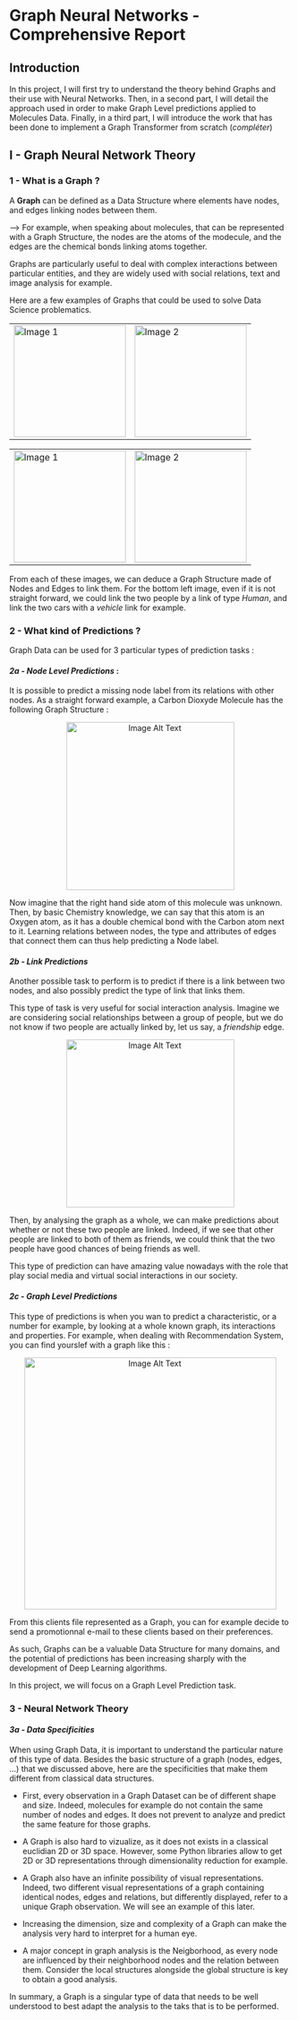 # Graph Neural Networks - Comprehensive Report

## Introduction
In this project, I will first try to understand the theory behind Graphs and their use with Neural Networks. Then, in a second part, I will detail the approach used in order to make Graph Level predictions applied to Molecules Data. Finally, in a third part, I will introduce the work that has been done to implement a Graph Transformer from scratch (*compléter*)

## I - Graph Neural Network Theory

### 1 - What is a Graph ?

A **Graph** can be defined as a Data Structure where elements have nodes, and edges linking nodes between them. 

--> For example, when speaking about molecules, that can be represented with a Graph Structure, the nodes are the atoms of the modecule, and the edges are the chemical bonds linking atoms together.

Graphs are particularly useful to deal with complex interactions between particular entities, and they are widely used with social relations, text and image analysis for example.

Here are a few examples of Graphs that could be used to solve Data Science problematics.

<p align="center">
<table>
  <tr>
    <td><img src="https://upload.wikimedia.org/wikipedia/commons/thumb/1/1a/Sucrose_molecule.svg/1200px-Sucrose_molecule.svg.png" alt="Image 1" width="200"></td>
    <td><img src="https://ars.els-cdn.com/content/image/1-s2.0-S2352711019302626-gr4.jpg" alt="Image 2" width="200"></td>
  </tr>
</table>
</p>


<p align="center">
<table>
  <tr>
    <td><img src="https://deeplobe.ai/wp-content/uploads/2023/06/Object-detection-Real-world-applications-and-benefits.png" alt="Image 1" width="200"></td>
    <td><img src="https://gatton.uky.edu/sites/default/files/iStock-networkWEB.png" alt="Image 2" width="200"></td>
  </tr>
</table>
</p>

From each of these images, we can deduce a Graph Structure made of Nodes and Edges to link them. For the bottom left image, even if it is not straight forward, we could link the two people by a link of type *Human*, and link the two cars with a *vehicle* link for example.


### 2 - What kind of Predictions ?

Graph Data can be used for 3 particular types of prediction tasks : 

#### *2a - Node Level Predictions* : 

It is possible to predict a missing node label from its relations with other nodes. As a straight forward example, a Carbon Dioxyde Molecule has the following Graph Structure : 

<p align="center">
<img src="https://upload.wikimedia.org/wikipedia/commons/a/a0/Carbon_dioxide_3D_ball.png" alt="Image Alt Text" width="300"/>
</p>



Now imagine that the right hand side atom of this molecule was unknown. Then, by basic Chemistry knowledge, we can say that this atom is an Oxygen atom, as it has a double chemical bond with the Carbon atom next to it. Learning relations between nodes, the type and attributes of edges that connect them can thus help predicting a Node label.

#### *2b - Link Predictions*

Another possible task to perform is to predict if there is a link between two nodes, and also possibly predict the type of link that links them.

This type of task is very useful for social interaction analysis. Imagine we are considering social relationships between a group of people, but we do not know if two people are actually linked by, let us say, a *friendship* edge.

<p align="center">
<img src="https://encrypted-tbn3.gstatic.com/images?q=tbn:ANd9GcQDpsitX6WslVX-xPlkvnOX5Se43i9-hJqA63NXyMfZSRyzrdup" alt="Image Alt Text" width="300"/>
</p>

Then, by analysing the graph as a whole, we can make predictions about whether or not these two people are linked. Indeed, if we see that other people are linked to both of them as friends, we could think that the two people have good chances of being friends as well. 

This type of prediction can have amazing value nowadays with the role that play social media and virtual social interactions in our society.

#### *2c - Graph Level Predictions*

This type of predictions is when you wan to predict a characteristic, or a number for example, by looking at a whole known graph, its interactions and properties. For example, when dealing with Recommendation System, you can find yourslef with a graph like this : 

<p align="center">
<img src="https://miro.medium.com/v2/resize:fit:720/format:webp/1*MVzPPB2RSFNvMsQbzzl0OA.png" alt="Image Alt Text" width="450"/>
</p>

From this clients file represented as a Graph, you can for example decide to send a promotionnal e-mail to these clients based on their preferences.

As such, Graphs can be a valuable Data Structure for many domains, and the potential of predictions has been increasing sharply with the development of Deep Learning algorithms.

In this project, we will focus on a Graph Level Prediction task.

### 3 - Neural Network Theory

#### *3a - Data Specificities*

When using Graph Data, it is important to understand the particular nature of this type of data. Besides the basic structure of a graph (nodes, edges, ...) that we discussed above, here are the specificities that make them different from classical data structures.

- First, every observation in a Graph Dataset can be of different shape and size.
Indeed, molecules for example do not contain the same number of nodes and edges. It does not prevent to analyze and predict the same feature for those graphs. 

- A Graph is also hard to vizualize, as it does not exists in a classical euclidian 2D or 3D space. However, some Python libraries allow to get 2D or 3D representations through dimensionality reduction for example. 

- A Graph also have an infinite possibility of visual representations. Indeed, two different visual representations of a graph containing identical nodes, edges and relations, but differently displayed, refer to a unique Graph observation. We will see an example of this later.

- Increasing the dimension, size and complexity of a Graph can make the analysis very hard to interpret for a human eye.

- A major concept in graph analysis is the Neigborhood, as every node are influenced by their neighborhood nodes and the relation between them. Consider the local structures alongside the global structure is key to obtain a good analysis.

In summary, a Graph is a singular type of data that needs to be well understood to best adapt the analysis to the taks that is to be performed.
